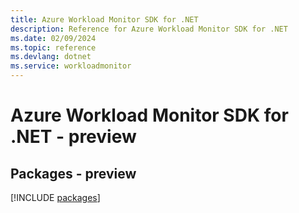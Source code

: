 ```yaml
---
title: Azure Workload Monitor SDK for .NET
description: Reference for Azure Workload Monitor SDK for .NET
ms.date: 02/09/2024
ms.topic: reference
ms.devlang: dotnet
ms.service: workloadmonitor
---
```

# Azure Workload Monitor SDK for .NET - preview
## Packages - preview
[!INCLUDE [packages](workload-monitor-index.md)]